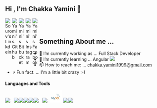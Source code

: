  ## Hi , I'm Chakka Yamini 👋

<a href="https://www.linkedin.com/in/chakka-yamini-665257128/">
  <img align="left" alt="Sourov's Linkdein" width="22px" src="https://cdn.jsdelivr.net/npm/simple-icons@v3/icons/linkedin.svg" />
</a>
<a href="https://github.com/yamini465">
  <img align="left" alt="Yamini's Github" width="22px" src="https://cdn.jsdelivr.net/npm/simple-icons@v3/icons/github.svg" />
</a>
<a href="https://bitbucket.org/yaminichakka/">
  <img align="left" alt="Yamini's Bitbucket" width="22px" src="https://cdn.jsdelivr.net/npm/simple-icons@v3/icons/bitbucket.svg" />
</a>
<a href="https://www.instagram.com/yaminikanakarao/">
  <img align="left" alt="Yamini's Instagram" width="22px" src="https://cdn.jsdelivr.net/npm/simple-icons@v3/icons/instagram.svg" />
</a>
<a href="https://www.facebook.com/yamini.kanakarao">
  <img align="left" alt="Yamini's Facebook" width="22px" src="https://cdn.jsdelivr.net/npm/simple-icons@v3/icons/facebook.svg" />
</a>

<br/>
<br/>

## Something About me ...

- 🔭 I’m currently working as ... Full Stack Developer
- 🌱 I’m currently learning ... Angular <img height="20" src= "https://camo.githubusercontent.com/40dff491d4e8123af55298ef908faedb66c463e5/68747470733a2f2f6d656469612e67697068792e636f6d2f6d656469612f57556c706c634d704f43456d5447427442572f67697068792e676966">
- 📫 How to reach me: ... chakka.yamini1999@gmail.com
- ⚡ Fun fact: ... I'm a little bit crazy :-)

**Languages and Tools**

<img height="40" src="https://cdn.auth0.com/blog/react-js/react.png">&nbsp;&nbsp;&nbsp;<img height="40" src="https://www.freecodecamp.org/news/content/images/size/w2000/2020/04/Copy-of-Copy-of-Travel-Photography-1.png"><img height="40" src="https://images.g2crowd.com/uploads/product/image/social_landscape/social_landscape_f0b606abb6d19089febc9faeeba5bc05/nodejs-development-services.png"><img height="40" src="https://rithmapp.s3-us-west-2.amazonaws.com/assets/express-logo.png"><img height="40" src="https://nakedsecurity.sophos.com/wp-content/uploads/sites/2/2017/01/mongodb.png?w=775"><img height="40" src="https://miro.medium.com/max/4400/1*oMC83-7fB27k1tTMxDfRaQ.png">&nbsp;&nbsp;&nbsp;<img height="40" src="https://encrypted-tbn0.gstatic.com/images?q=tbn%3AANd9GcTtTypipG1fF10bEyAUlM_2KZZRmy8gPOJjYQ&usqp=CAU">&nbsp;&nbsp;<img height="40" src="https://raw.githubusercontent.com/github/explore/80688e429a7d4ef2fca1e82350fe8e3517d3494d/topics/mysql/mysql.png">&nbsp;<img height="40" src="https://img-a.udemycdn.com/course/750x422/2638042_ea2c_5.jpg"><img height="40" src="https://www.gstatic.com/devrel-devsite/prod/v64c332e7fa0ab8d309eebd4e65a67b6767b6e03dcedd92e7dfe181116e1230d6/firebase/images/touchicon-180.png"/>


